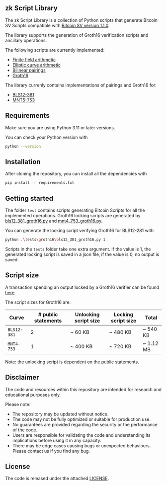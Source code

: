 ## zk Script Library

The zk Script Library is a collection of Python scripts that generate Bitcoin SV Scripts compatible with [Bitcoin SV version 1.1.0](https://github.com/bitcoin-sv/bitcoin-sv). 

The library supports the generation of Groth16 verification scripts and ancillary operations. 

The following scripts are currently implemented:
- [Finite field arithmetic](./docs/finite_fields.md)
- [Elliptic curve arithmetic](./docs/elliptic_curves.md)
- [Bilinear pairings](./docs/bilinear_pairings.md)
- [Groth16](./docs/groth16.md)

The library currenly contains implementations of pairings and Groth16 for:
- [BLS12-381](./zkscript/groth16/bls12_381/bls12_381.py)
- [MNT5-753](./zkscript/groth16/mnt4_753/mnt4_753.py)

## Requirements
Make sure you are using Python 3.11 or later versions.

You can check your Python version with 
```bash
python --version
```

## Installation 
After cloning the repository, you can install all the dependencies with
```bash
pip install -r requirements.txt
```

## Getting started
The folder `test` contains scripts generating Bitcoin Scripts
for all the implemented operations.
Groth16 locking scripts are generated by [bls12_381_groth16.py](./tests/groth16/bls12_381_groth16.py) and [mnt4_753_groth16.py](./tests/groth16/mnt4_753_groth16.py).

You can generate the locking script verifying Groth16 for BLS12-281 with

```bash
python .\tests\groth16\bls12_381_groth16.py 1
```

Scripts in the `tests` folder
take one extra argument. If the value is 1, the generated locking script is saved in a json file, if the value is 0, no output is saved.

## Script size
A transaction spending an output locked by a Groth16 verifier can be found [here](https://whatsonchain.com/tx/e4cd00c1fa7dd6931dd1e45034e9d9f732e6d7d38f7826341715f488a146514c).

The script sizes for Groth16 are:

| Curve | # public statements | Unlocking script size | Locking script size | Total |
| ----- | ------------------- | --------------------- | ------------------- | ----- |
| `BLS12-381` | 2 | ~ 60 KB | ~ 480 KB | ~ 540 KB |
| `MNT4-753` | 1 | ~ 400 KB | ~ 720 KB | ~ 1.12 MB |

Note: the unlocking script is dependent on the public statements. 


## Disclaimer
The code and resources within this repository are intended for research and educational purposes only.

Please note:
- The repository may be updated without notice.
- The code may not be fully optimized or suitable for production use.
- No guarantees are provided regarding the security or the performance of the code.
- Users are responsible for validating the code and understanding its implications before using it in any capacity.
- There may be edge cases causing bugs or unexpected behaviours. Please contact us if you find any bug. 

## License
The code is released under the attached [LICENSE](./LICENSE.txt).



